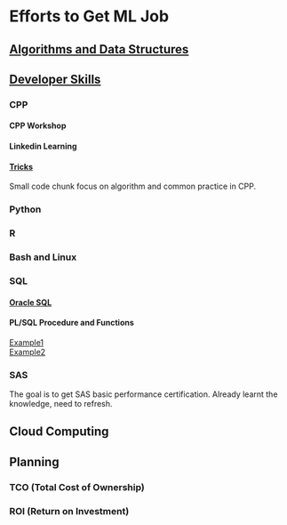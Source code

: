 # Efforts to Get ML Job

## [Algorithms and Data Structures](https://github.com/Guannan-Shen/pathToMLJob/tree/master/Algorithms)

## [Developer Skills](https://github.com/Guannan-Shen/pathToMLJob/tree/master/Developer_Basics)

### CPP

#### CPP Workshop

#### Linkedin Learning

#### [Tricks](https://github.com/Guannan-Shen/pathToMLJob/tree/master/Developer_Basics/cpp/tricks)

Small code chunk focus on algorithm and common practice in CPP.

### Python

### R

### Bash and Linux

### SQL

#### [Oracle SQL](https://github.com/Guannan-Shen/pathToMLJob/tree/master/Developer_Basics/SQL)

#### PL/SQL Procedure and Functions

[Example1](https://github.com/Guannan-Shen/pathToMLJob/blob/master/Developer_Basics/SQL/plsql_procedure.sql)  
[Example2](https://github.com/Guannan-Shen/pathToMLJob/blob/master/Developer_Basics/SQL/plsql_function%20.sql)  

### SAS

The goal is to get SAS basic performance certification. Already learnt the knowledge, need to refresh.

## Cloud Computing  

## Planning  

### TCO (Total Cost of Ownership)

### ROI (Return on Investment)  
